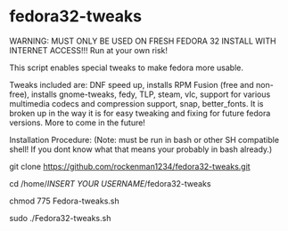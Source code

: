# fedora32-tweaks

WARNING: MUST ONLY BE USED ON FRESH FEDORA 32 INSTALL WITH INTERNET ACCESS!!! Run at your own risk! 

This script enables special tweaks to make fedora more usable. 

Tweaks included are: DNF speed up, installs RPM Fusion  (free and non-free), installs gnome-tweaks, fedy, TLP, steam, vlc, support for various multimedia codecs and compression support, snap, better_fonts. It is broken up in the way it is for easy tweaking and fixing for future fedora versions. More to come in the future!




Installation Procedure: 
(Note: must be run in bash or other SH compatible shell! If you dont know what that means your probably in bash already.)

git clone https://github.com/rockenman1234/fedora32-tweaks.git

cd /home/*INSERT YOUR USERNAME*/fedora32-tweaks

chmod 775 Fedora-tweaks.sh

sudo ./Fedora32-tweaks.sh
